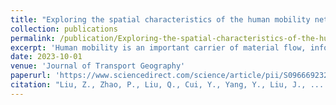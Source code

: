 ```yaml
---
title: "Exploring the spatial characteristics of the human mobility network in rural settings of China's Greater Bay Area"
collection: publications
permalink: /publication/Exploring-the-spatial-characteristics-of-the-human-mobility-network-in-rural-settings-of-China's-Greater-Bay-Area
excerpt: 'Human mobility is an important carrier of material flow, information flow, capital flow, and technology flow between locations. A better understanding of human mobility in rural areas could inform efforts to achieve rural revitalization. However, ...'
date: 2023-10-01
venue: 'Journal of Transport Geography'
paperurl: 'https://www.sciencedirect.com/science/article/pii/S0966692323001710'
citation: "Liu, Z., Zhao, P., Liu, Q., Cui, Y., Yang, Y., Liu, J., ... & Li, J. (2023). Exploring the spatial characteristics of the human mobility network in rural settings of China's Greater Bay Area. Journal of Transport Geography, 112, 103699."
---
```

